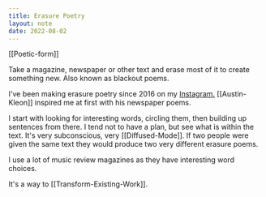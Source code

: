 ```yaml
---
title: Erasure Poetry
layout: note
date: 2022-08-02
---
```


[[Poetic-form]]

Take a magazine, newspaper or other text and erase most of it to create something new. Also known as blackout poems.

I've been making erasure poetry since 2016 on my <a href="https://www.instagram.com/davidralphlewis" >Instagram.</a> [[Austin-Kleon]] inspired me at first with his newspaper poems.

I start with looking for interesting words, circling them, then building up sentences from there. I tend not to have a plan, but see what is within the text. It's very subconscious, very [[Diffused-Mode]]. If two people were given the same text they would produce two very different erasure poems.

I use a lot of music review magazines as they have interesting word choices.

It's a way to [[Transform-Existing-Work]].
